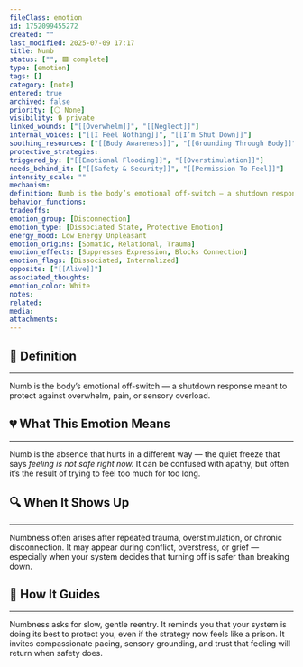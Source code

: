```yaml
---
fileClass: emotion
id: 1752099455272
created: ""
last_modified: 2025-07-09 17:17
title: Numb
status: ["", 🟩 complete]
type: [emotion]
tags: []
category: [note]
entered: true
archived: false
priority: [⚪ None]
visibility: 🔒 private
linked_wounds: ["[[Overwhelm]]", "[[Neglect]]"]
internal_voices: ["[[I Feel Nothing]]", "[[I’m Shut Down]]"]
soothing_resources: ["[[Body Awareness]]", "[[Grounding Through Body]]"]
protective_strategies: 
triggered_by: ["[[Emotional Flooding]]", "[[Overstimulation]]"]
needs_behind_it: ["[[Safety & Security]]", "[[Permission To Feel]]"]
intensity_scale: ""
mechanism: 
definition: Numb is the body’s emotional off-switch — a shutdown response meant to protect against overwhelm, pain, or sensory overload.
behavior_functions: 
tradeoffs: 
emotion_group: [Disconnection]
emotion_type: [Dissociated State, Protective Emotion]
energy_mood: Low Energy Unpleasant
emotion_origins: [Somatic, Relational, Trauma]
emotion_effects: [Suppresses Expression, Blocks Connection]
emotion_flags: [Dissociated, Internalized]
opposite: ["[[Alive]]"]
associated_thoughts: 
emotion_color: White
notes: 
related: 
media: 
attachments: 
---
```


## 🧾 Definition
---
Numb is the body’s emotional off-switch — a shutdown response meant to protect against overwhelm, pain, or sensory overload.

## 💔 What This Emotion Means
---
Numb is the absence that hurts in a different way — the quiet freeze that says *feeling is not safe right now.*
It can be confused with apathy, but often it’s the result of trying to feel too much for too long.

## 🔍 When It Shows Up
---
Numbness often arises after repeated trauma, overstimulation, or chronic disconnection.
It may appear during conflict, overstress, or grief — especially when your system decides that turning off is safer than breaking down.

## 🧭 How It Guides
---
Numbness asks for slow, gentle reentry.
It reminds you that your system is doing its best to protect you, even if the strategy now feels like a prison.
It invites compassionate pacing, sensory grounding, and trust that feeling will return when safety does.
